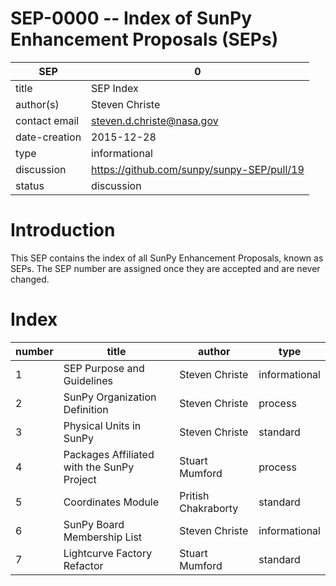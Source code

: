 # SEP-0000 -- Index of SunPy Enhancement Proposals (SEPs)

| SEP           | 0 |
|---------------|---|
| title         | SEP Index |
| author(s)     | Steven Christe |
| contact email | steven.d.christe@nasa.gov |
| date-creation | 2015-12-28 |
| type          | informational |
| discussion    | https://github.com/sunpy/sunpy-SEP/pull/19 |
| status        | discussion |

# Introduction

This SEP contains the index of all SunPy Enhancement Proposals,
known as SEPs. The SEP number are assigned once they are accepted
and are never changed.

# Index

| number | title | author | type |
|--------|-------|--------|------|
| 1 | SEP Purpose and Guidelines | Steven Christe | informational |
| 2 | SunPy Organization Definition | Steven Christe | process |
| 3 | Physical Units in SunPy | Steven Christe | standard |
| 4 | Packages Affiliated with the SunPy Project | Stuart Mumford | process |
| 5 | Coordinates Module | Pritish Chakraborty | standard |
| 6 | SunPy Board Membership List | Steven Christe | informational |
| 7 | Lightcurve Factory Refactor | Stuart Mumford | standard | 

